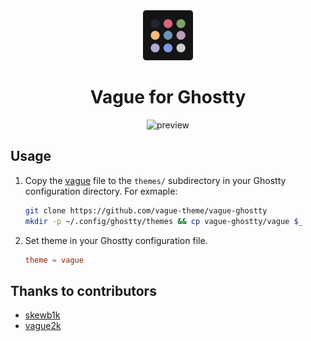<div align="center">
  <img height="80" alt="icon" src="https://github.com/vague-theme/vague/blob/main/assets/icon.png?raw=true" />
  <h1>Vague for Ghostty</h1>
  <img alt="preview" src="https://github.com/user-attachments/assets/5589f855-fec1-4aea-a833-53b13caf690a" />
</div>

## Usage

1. Copy the [vague](vague) file to the `themes/` subdirectory in your Ghostty configuration directory.
   For exmaple:
   ```sh
   git clone https://github.com/vague-theme/vague-ghostty
   mkdir -p ~/.config/ghostty/themes && cp vague-ghostty/vague $_
   ```

2. Set theme in your Ghostty configuration file.
   ```conf
   theme = vague
   ```

## Thanks to contributors

- [skewb1k](https://github.com/skewb1k)
- [vague2k](https://github.com/vague2k)

